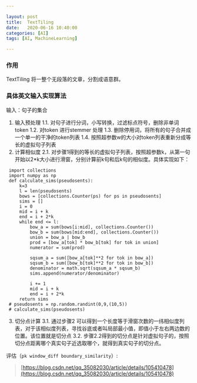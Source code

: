 ```yaml
---

layout: post
title:  TextTiling
date:   2020-06-16 10:40:00
categories: [AI]
tags: [AI, MachineLearning]

---
```


### 作用
TextTiling 将一整个无段落的文章，分割成语意群。

### 具体英文输入实现算法

输入：句子的集合
1. 输入预处理
  1.1. 对句子进行分词，小写转换，过滤标点符号，删除非单词token
  1.2. 对token 进行stemmer 处理
  1.3. 删除停用词，将所有的句子合并成一个单一的干净的token列表
  1.4. 按照超参数w的大小对token列表重新分成等长的虚拟句子列表
2. 计算相似度
  2.1. 对步骤1得到的等长的虚拟句子列表，按照超参数k，从第一句开始以2*k大小进行滑窗，分别计算前k句和后k句的相似度。具体实现如下：
 
 ```python3
  import collections
  import numpy as np
  def calculate_sims(pseudosents):
      k=3
      l = len(pseudosents)
      bows = [collections.Counter(ps) for ps in pseudosents]
      sims = []
      i = 0
      mid = i + k
      end = i + 2*k
      while end <= l:
          bow_a = sum(bows[i:mid], collections.Counter())
          bow_b = sum(bows[mid:end], collections.Counter())
          union = bow_a | bow_b
          prod = [bow_a[tok] * bow_b[tok] for tok in union]
          numerator = sum(prod)
  
          sqsum_a = sum([bow_a[tok]**2 for tok in bow_a])
          sqsum_b = sum([bow_b[tok]**2 for tok in bow_b])
          denominator = math.sqrt(sqsum_a * sqsum_b)
          sims.append(numerator/denominator)
  
          i += 1
          mid = i + k
          end = i + 2*k
      return sims
  # pseudosents = np.random.randint(0,9,(10,5))
  # calculate_sims(pseudosents)
```

3. 切分点计算
  3.1.  通过步骤2 可以得到一个长度等于滑窗次数的一纬相似度列表，对于该相似度列表，寻找谷底或者叫局部最小值，即值小于左右两边数的位置。该位置就是切分点
  3.2. 步骤2.2得到的切分点是针对虚拟句子的，按照切分点距离哪个真实句子近选取哪个，就得到真实句子的切分点。

评估（`pk window_diff boundary_similarity`）:

> [https://blog.csdn.net/qq_35082030/article/details/105410478](https://blog.csdn.net/qq_35082030/article/details/105410478)
